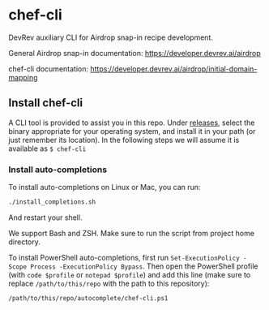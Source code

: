 # chef-cli

DevRev auxiliary CLI for Airdrop snap-in recipe development.

General Airdrop snap-in documentation: https://developer.devrev.ai/airdrop

chef-cli documentation: https://developer.devrev.ai/airdrop/initial-domain-mapping

## Install chef-cli

A CLI tool is provided to assist you in this repo. Under [releases](https://github.com/devrev/adaas-chef-cli/releases), select the binary appropriate for your operating system, and install it in your path (or just remember its location). In the following steps we will assume it is available as `$ chef-cli`

### Install auto-completions

To install auto-completions on Linux or Mac, you can run:

```bash
./install_completions.sh
```

And restart your shell.

We support Bash and ZSH. Make sure to run the script from project home directory.

To install PowerShell auto-completions, first run `Set-ExecutionPolicy -Scope Process -ExecutionPolicy Bypass`. Then open the PowerShell profile (with `code $profile` or `notepad $profile`) and add this line (make sure to replace `/path/to/this/repo` with the path to this repository):

```text
/path/to/this/repo/autocomplete/chef-cli.ps1
```
